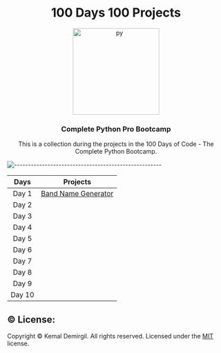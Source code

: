 <h1 align = "center">100 Days 100 Projects</h1>
<div align = "center">
  <img src="https://media.giphy.com/media/KAq5w47R9rmTuvWOWa/giphy.gif?cid=ecf05e474fytby8gcrvvhbpqbrbhxwzcjbr3dr2fr0odg3pn&rid=giphy.gif&ct=g" alt="py" width="200"/>
</div>
<h3 align = "center">Complete Python Pro Bootcamp</h3>
<p align = "center">This is a collection during the projects in the 100 Days of Code - The Complete Python Bootcamp.</p>


![-----------------------------------------------------](https://raw.githubusercontent.com/andreasbm/readme/master/assets/lines/rainbow.png)




Days  | Projects
:-------------------------:  | :-------------------------:
Day 1 |  [Band Name Generator](https://replit.com/@kemaldemirgil/band-name-generator-start#main.py)
Day 2 |  
Day 3 |  
Day 4 |  
Day 5 |  
Day 6 |
Day 7 |
Day 8 | 
Day 9 |  
Day 10 |  




## ©️ License:
Copyright © Kemal Demirgil. All rights reserved.
Licensed under the [MIT](https://github.com/kemaldemirgil/100_d4ys_Pyth0n/blob/main/LICENSE) license.
